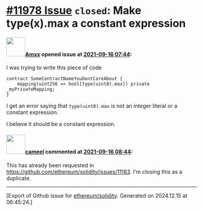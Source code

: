 # [\#11978 Issue](https://github.com/ethereum/solidity/issues/11978) `closed`: Make type(x).max a constant expression

#### <img src="https://avatars.githubusercontent.com/u/2432299?v=4" width="50">[Amxx](https://github.com/Amxx) opened issue at [2021-09-16 07:44](https://github.com/ethereum/solidity/issues/11978):

I was trying to write this piece of code

```
contract SomeContractNameYouDontCareAbout {
    mapping(uint256 => bool[type(uint8).max]) private _myPrivateMapping;
}
```

I get an error saying that `type(uint8).max` is not an integer literal or a constant expression.

I believe it should be a constant expression.

#### <img src="https://avatars.githubusercontent.com/u/137030?v=4" width="50">[cameel](https://github.com/cameel) commented at [2021-09-16 08:44](https://github.com/ethereum/solidity/issues/11978#issuecomment-920709368):

This has already been requested in https://github.com/ethereum/solidity/issues/11183. I'm closing this as a duplicate.


-------------------------------------------------------------------------------



[Export of Github issue for [ethereum/solidity](https://github.com/ethereum/solidity). Generated on 2024.12.15 at 06:45:24.]
